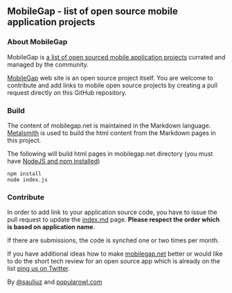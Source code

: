 ## MobileGap - list of open source mobile application projects

### About MobileGap
MobileGap is [a list of open sourced mobile application projects](http://www.mobilegap.net "list of open sourced mobile application projects") currated and managed by the community.

[MobileGap](http://www.mobilegap.net) web site is an open source project itself. You are welcome to contribute and add links to mobile open source projects by creating a pull request directly on this GitHub repository.

### Build

The content of mobilegap.net is maintained in the Markdown language. [Metalsmith](https://github.com/metalsmith/metalsmith) is used to build the html content from the Markdown pages in this project.

The following will build html pages in mobilegap.net directory (you must have [NodeJS and npm installed](https://nodejs.org/en/))

    npm install
    node index.js


### Contribute

In order to add link to your application source code, you have to issue the pull request to update the [index.md](https://github.com/sauliuz/mobilegap.net/blob/master/markdown/index.md "add the link to your open source application") page. **Please respect the order which is based on application name**.

If there are submissions, the code is synched one or two times per month.

If you have additional ideas how to make [mobilegap.net](http://www.mobilegap.net "www.mobilegap.net") better or would like to do the short tech review for an open source app which is already on the list [ping us on Twitter](https://twitter.com/mobilegap "MobileGap on Twitter").

By [@sauliuz](https://twitter.com/sauliuz) and [popularowl.com](http://www.popularowl.com "open source technologies, simplified")
